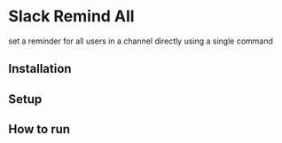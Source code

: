 # Slack Remind All

set a reminder for all users in a channel directly using a single command

## Installation

## Setup

## How to run
